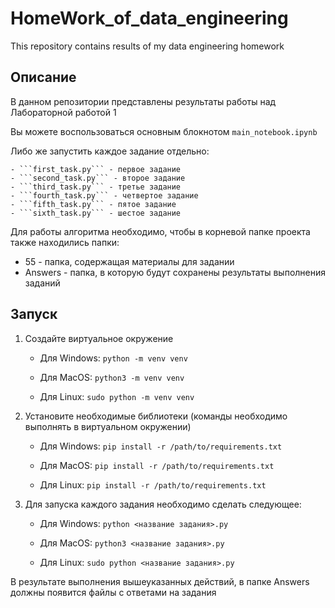 # HomeWork_of_data_engineering
This repository contains results of my data engineering homework

## Описание

В данном репозитории представлены результаты работы над Лабораторной работой 1

Вы можете воспользоваться основным блокнотом ```main_notebook.ipynb```

Либо же запустить каждое задание отдельно:

    - ```first_task.py``` - первое задание
    - ```second_task.py``` - второе задание
    - ```third_task.py``` - третье задание
    - ```fourth_task.py``` - четвертое задание
    - ```fifth_task.py``` - пятое задание
    - ```sixth_task.py``` - шестое задание

Для работы алгоритма необходимо, чтобы в корневой папке проекта также находились папки:

  - 55 - папка, содержащая материалы для задании
  - Answers - папка, в которую будут сохранены результаты выполнения заданий


## Запуск

1. Создайте виртуальное окружение 

   - Для Windows:
   ```python -m venv venv```

   - Для MacOS:
   ```python3 -m venv venv```

   - Для Linux:
   ```sudo python -m venv venv```


2. Установите необходимые библиотеки (команды необходимо выполнять в виртуальном окружении) 

   - Для Windows:
   ```pip install -r /path/to/requirements.txt```

   - Для MacOS:
   ```pip install -r /path/to/requirements.txt```

   - Для Linux:
   ```pip install -r /path/to/requirements.txt```


3. Для запуска каждого задания необходимо сделать следующее:

   - Для Windows:
   ```python <название задания>.py```

   - Для MacOS:
   ```python3 <название задания>.py```

   - Для Linux:
   ```sudo python <название задания>.py```


В результате выполнения вышеуказанных действий, в папке Answers должны появится файлы с ответами на задания